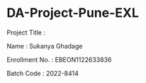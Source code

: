 # DA-Project-Pune-EXL
Project Title  : 

Name : Sukanya Ghadage 

Enrollment No. : EBEON1122633836

Batch Code : 2022-8414
